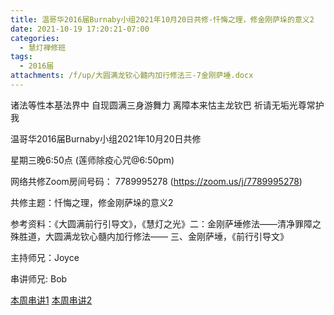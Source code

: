 ```yaml
---
title: 温哥华2016届Burnaby小组2021年10月20日共修-忏悔之理，修金刚萨垛的意义2
date: 2021-10-19 17:20:21-07:00
categories:
  - 慧灯禅修班
tags:
  - 2016届
attachments: /f/up/大圆满龙钦心髓内加行修法三-7金刚萨埵.docx
---
```

诸法等性本基法界中 自现圆满三身游舞力 离障本来怙主龙钦巴 祈请无垢光尊常护我

温哥华2016届Burnaby小组2021年10月20日共修 

星期三晚6:50点 (莲师除疫心咒@6:50pm)

网络共修Zoom房间号码： 7789995278 (<https://zoom.us/j/7789995278>)

共修主题：忏悔之理，修金刚萨垛的意义2

参考资料：《大圆满前行引导文》，《慧灯之光》二：金刚萨埵修法——清净罪障之殊胜道，大圆满龙钦心髓内加行修法—— 三、金刚萨埵，《前行引导文》

主持师兄：Joyce

串讲师兄: Bob

[本周串讲1](http://huidengchanxiu.net/hdv/f/up/金刚萨埵百字明涵义解释.docx)
[本周串讲2](http://huidengchanxiu.net/hdv/f/up/大圆满龙钦心髓内加行修法三-7金刚萨埵.docx)